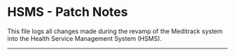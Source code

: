 # HSMS - Patch Notes

This file logs all changes made during the revamp of the Meditrack system into the Health Service Management System (HSMS).

---
